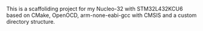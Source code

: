 This is a scaffoliding project for my Nucleo-32 with STM32L432KCU6 based on CMake, OpenOCD, arm-none-eabi-gcc with CMSIS and a custom directory structure.